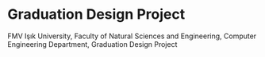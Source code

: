 # Graduation Design Project
FMV Işık University, Faculty of Natural Sciences and Engineering, Computer Engineering Department, Graduation Design Project

